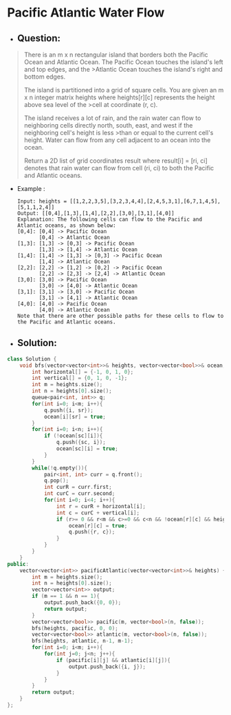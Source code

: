# Pacific Atlantic Water Flow
- ## Question:
>There is an m x n rectangular island that borders both the Pacific Ocean and Atlantic Ocean. The Pacific Ocean touches the island's left and top edges, and the >Atlantic Ocean touches the island's right and bottom edges.
>
>The island is partitioned into a grid of square cells. You are given an m x n integer matrix heights where heights[r][c] represents the height above sea level of the >cell at coordinate (r, c).
>
>The island receives a lot of rain, and the rain water can flow to neighboring cells directly north, south, east, and west if the neighboring cell's height is less >than or equal to the current cell's height. Water can flow from any cell adjacent to an ocean into the ocean.
>
>Return a 2D list of grid coordinates result where result[i] = [ri, ci] denotes that rain water can flow from cell (ri, ci) to both the Pacific and Atlantic oceans.

- Example :

      Input: heights = [[1,2,2,3,5],[3,2,3,4,4],[2,4,5,3,1],[6,7,1,4,5],[5,1,1,2,4]]
      Output: [[0,4],[1,3],[1,4],[2,2],[3,0],[3,1],[4,0]]
      Explanation: The following cells can flow to the Pacific and Atlantic oceans, as shown below:
      [0,4]: [0,4] -> Pacific Ocean 
             [0,4] -> Atlantic Ocean
      [1,3]: [1,3] -> [0,3] -> Pacific Ocean 
             [1,3] -> [1,4] -> Atlantic Ocean
      [1,4]: [1,4] -> [1,3] -> [0,3] -> Pacific Ocean 
             [1,4] -> Atlantic Ocean
      [2,2]: [2,2] -> [1,2] -> [0,2] -> Pacific Ocean 
             [2,2] -> [2,3] -> [2,4] -> Atlantic Ocean
      [3,0]: [3,0] -> Pacific Ocean 
             [3,0] -> [4,0] -> Atlantic Ocean
      [3,1]: [3,1] -> [3,0] -> Pacific Ocean 
             [3,1] -> [4,1] -> Atlantic Ocean
      [4,0]: [4,0] -> Pacific Ocean 
             [4,0] -> Atlantic Ocean
      Note that there are other possible paths for these cells to flow to the Pacific and Atlantic oceans.
      
- ## Solution:
```cpp
class Solution {
    void bfs(vector<vector<int>>& heights, vector<vector<bool>>& ocean, int sr, int sc){
        int horizontal[] = {-1, 0, 1, 0};
        int vertical[] = {0, 1, 0, -1};
        int m = heights.size();
        int n = heights[0].size();
        queue<pair<int, int>> q;
        for(int i=0; i<m; i++){
            q.push({i, sr});
            ocean[i][sr] = true;
        }
        for(int i=0; i<n; i++){
            if (!ocean[sc][i]){
                q.push({sc, i});
                ocean[sc][i] = true;
            }
        }
        while(!q.empty()){
            pair<int, int> curr = q.front();
            q.pop();
            int curR = curr.first;
            int curC = curr.second;
            for(int i=0; i<4; i++){
                int r = curR + horizontal[i];
                int c = curC + vertical[i];
                if (r>= 0 && r<m && c>=0 && c<n && !ocean[r][c] && heights[curR][curC] <= heights[r][c]){
                    ocean[r][c] = true;
                    q.push({r, c});
                }
            }
        }
    }
public:
    vector<vector<int>> pacificAtlantic(vector<vector<int>>& heights) {
        int m = heights.size();
        int n = heights[0].size();
        vector<vector<int>> output;
        if (m == 1 && n == 1){
            output.push_back({0, 0});
            return output;
        }
        vector<vector<bool>> pacific(m, vector<bool>(n, false));
        bfs(heights, pacific, 0, 0);
        vector<vector<bool>> atlantic(m, vector<bool>(n, false));
        bfs(heights, atlantic, n-1, m-1);
        for(int i=0; i<m; i++){
            for(int j=0; j<n; j++){
                if (pacific[i][j] && atlantic[i][j]){
                    output.push_back({i, j});
                }
            }
        }
        return output;
    }
};
```
